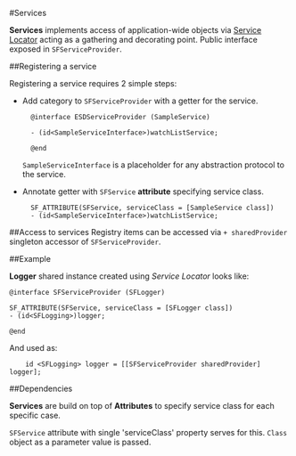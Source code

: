 #Services

**Services** implements access of application-wide objects via [Service Locator](http://en.wikipedia.org/wiki/Service_locator_pattern) acting as a gathering and decorating point. Public interface exposed in `SFServiceProvider`.

##Registering a service

Registering a service requires 2 simple steps:

* Add category to `SFServiceProvider` with a getter for the service.
	
		@interface ESDServiceProvider (SampleService)
		 
		- (id<SampleServiceInterface>)watchListService;
		 
		@end	

	`SampleServiceInterface` is a placeholder for any abstraction protocol to the service.
	
* Annotate getter with `SFService` **attribute** specifying service class.

		SF_ATTRIBUTE(SFService, serviceClass = [SampleService class])
		- (id<SampleServiceInterface>)watchListService;


##Access to services
Registry items can be accessed via `+ sharedProvider` singleton accessor of `SFServiceProvider`.


##Example

**Logger** shared instance created using *Service Locator* looks like:

	@interface SFServiceProvider (SFLogger)
	
	SF_ATTRIBUTE(SFService, serviceClass = [SFLogger class])
	- (id<SFLogging>)logger;
	
	@end

And used as:

	    id <SFLogging> logger = [[SFServiceProvider sharedProvider] logger];

##Dependencies

**Services** are build on top of **Attributes** to specify service class for each specific case.

`SFService` attribute with single 'serviceClass' property serves for this. `Class` object as a parameter value is passed.